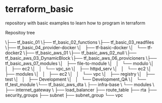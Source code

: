# terraform_basic
repository with basic examples to learn how to program in terraform

Repositoy tree

\├── tf_basic_01
\├── tf_basic_02_functions
\├── tf_basic_03_readfiles
\├── tf_basic_04_provider-docker
\│   ├── tf-basic-docker
\│   └── tf-docker2
\├── tf_basic_aws_01
\├── tf_basic_aws_02_null
\├── tf_basic_aws_03_DynamicBlock
\├── tf_basic_aws_06_provicioners
\├── tf_basic_aws_07_modules
\│   ├── file-to-module
\│   │   └── modulo
\│   │       ├── ec2
\│   │       └── vpc_sn
\│   ├── httpd_serv
\│   │   └── ec2
\│   ├── modules
\│   │   ├── ec2
\│   │   └── vpc
\│   ├── registry
\│   ├── test
\│   │   ├── Development
\│   │   └── Development_QA
\│   └── tf_test_module
\└── tf_basic_aws_dta
\    ├── infra-base
\    └── modules
\        ├── internet_gateway
\        ├── load_balancer
        ├── route_table
        ├── rta
        ├── security_groups
        ├── subnet
        ├── subnet_group
        └── vpc
